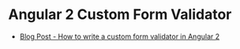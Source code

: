 # Angular 2 Custom Form Validator

* [Blog Post - How to write a custom form validator in Angular 2](http://theshravan.net/blog/angular2-forms-custom-validators/)
